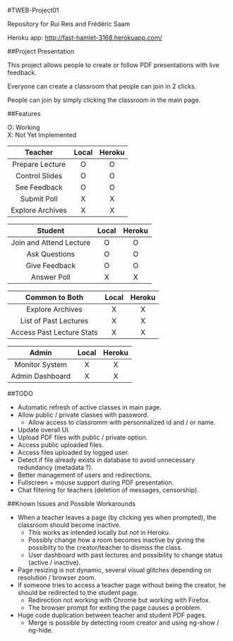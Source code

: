 #TWEB-Project01

Repository for Rui Reis and Frédéric Saam

Heroku app: http://fast-hamlet-3168.herokuapp.com/

##Project Presentation 

This project allows people to create or follow PDF presentations with live feedback.

Everyone can create a classroom that people can join in 2 clicks.

People can join by simply clicking the classroom in the main page.


##Features

O: Working  
X: Not Yet Implemented

|     Teacher     | Local | Heroku |
|:---------------:|:-----:|:------:|
| Prepare Lecture |   O   |    O   |
| Control Slides  |   O   |    O   |
| See Feedback    |   O   |    O   |
| Submit Poll     |   X   |    X   |
| Explore Archives|   X   |    X   |

|         Student         |  Local  |  Heroku  |
|:-----------------------:|:-------:|:--------:|
| Join and Attend Lecture |    O    |     O    |
| Ask Questions           |    O    |     O    |
| Give Feedback           |    O    |     O    |
| Answer Poll             |    X    |     X    |

|       Common to Both      |  Local  |  Heroku  |
|:-------------------------:|:-------:|:--------:|
| Explore Archives          |    X    |     X    |
| List of Past Lectures     |    X    |     X    |
| Access Past Lecture Stats |    X    |     X    |

|      Admin      |  Local  |  Heroku  |
|:---------------:|:-------:|:--------:|
| Monitor System  |    X    |     X    |
| Admin Dashboard |    X    |     X    |


##TODO
* Automatic refresh of active classes in main page.
* Allow public / private classes with password.
	* Allow access to classromm with personnalized id and / or name.
* Update overall UI.
* Upload PDF files with public / private option.
* Access public uploaded files.
* Access files uploaded by logged user.
* Detect if file already exists in database to avoid unnecessary redundancy (metadata ?).
* Better management of users and redirections.
* Fullscreen + mouse support during PDF presentation.
* Chat filtering for teachers (deletion of messages, censorship).

##Known Issues and Possible Workarounds
* When a teacher leaves a page (by clicking yes when prompted), the classroom should become inactive. 
	* This works as intended locally but not in Heroku.
	* Possibly change how a room becomes inactive by giving the possibilty to the creator/teacher to dismiss the class.
	* User dashboard with past lectures and possibility to change status (active / inactive).
* Page resizing is not dynamic, several visual glitches depending on resolution / browser zoom.
* If someone tries to access a teacher page without being the creator, he should be redirected to the student page.
	* Redirection not working with Chrome but working with Firefox.
	* The browser prompt for exiting the page causes a problem.
* Huge code duplication between teacher and student PDF pages.
	* Merge is possible by detecting room creator and using ng-show / ng-hide.
